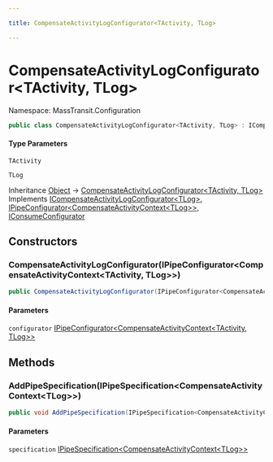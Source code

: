 ```yaml
---

title: CompensateActivityLogConfigurator<TActivity, TLog>

---
```


# CompensateActivityLogConfigurator\<TActivity, TLog\>

Namespace: MassTransit.Configuration

```csharp
public class CompensateActivityLogConfigurator<TActivity, TLog> : ICompensateActivityLogConfigurator<TLog>, IPipeConfigurator<CompensateActivityContext<TLog>>, IConsumeConfigurator
```

#### Type Parameters

`TActivity`<br/>

`TLog`<br/>

Inheritance [Object](https://learn.microsoft.com/en-us/dotnet/api/system.object) → [CompensateActivityLogConfigurator\<TActivity, TLog\>](../masstransit-configuration/compensateactivitylogconfigurator-2)<br/>
Implements [ICompensateActivityLogConfigurator\<TLog\>](../../masstransit-abstractions/masstransit/icompensateactivitylogconfigurator-1), [IPipeConfigurator\<CompensateActivityContext\<TLog\>\>](../../masstransit-abstractions/masstransit/ipipeconfigurator-1), [IConsumeConfigurator](../../masstransit-abstractions/masstransit/iconsumeconfigurator)

## Constructors

### **CompensateActivityLogConfigurator(IPipeConfigurator\<CompensateActivityContext\<TActivity, TLog\>\>)**

```csharp
public CompensateActivityLogConfigurator(IPipeConfigurator<CompensateActivityContext<TActivity, TLog>> configurator)
```

#### Parameters

`configurator` [IPipeConfigurator\<CompensateActivityContext\<TActivity, TLog\>\>](../../masstransit-abstractions/masstransit/ipipeconfigurator-1)<br/>

## Methods

### **AddPipeSpecification(IPipeSpecification\<CompensateActivityContext\<TLog\>\>)**

```csharp
public void AddPipeSpecification(IPipeSpecification<CompensateActivityContext<TLog>> specification)
```

#### Parameters

`specification` [IPipeSpecification\<CompensateActivityContext\<TLog\>\>](../../masstransit-abstractions/masstransit-configuration/ipipespecification-1)<br/>
